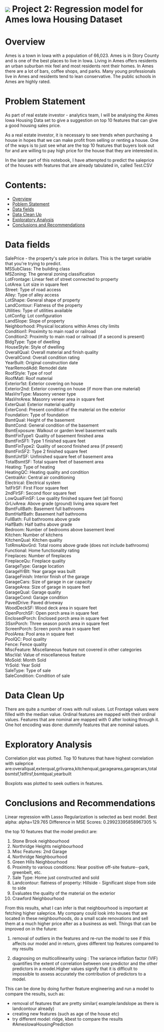 # ![](https://ga-dash.s3.amazonaws.com/production/assets/logo-9f88ae6c9c3871690e33280fcf557f33.png) Project 2: Regression model for Ames Iowa Housing Dataset

# Overview
Ames is a town in Iowa with a population of 66,023. Ames is in Story County and is one of the best places to live in Iowa. Living in Ames offers residents an urban suburban mix feel and most residents rent their homes. In Ames there are a lot of bars, coffee shops, and parks. Many young professionals live in Ames and residents tend to lean conservative. The public schools in Ames are highly rated.

# Problem Statement
As part of real estate investor - analytics team, I will be analysing the Aimes Iowa Housing Data set to give a suggestion on top 10 features that can give a good housing sales price.

As a real estate investor, it is necessary to see trends when purchasing a house in hopes that we can make profit from selling or renting a house. One of the ways is to just see what are the top 10 features that buyers look out for and are willing to pay high price for the house that they are interested in.

In the later part of this notebook, I have attempted to predict the saleprice of the houses with features that are already tabulated in, called Test.CSV

# Contents:

- [Overview](#Overview)
- [Poblem Statement](#Problem-Statement)
- [Data fields](#Data-fields)
- [Data Clean Up](#Data-Clean-Up)
- [Exploratory Analysis](#Exploratory-Analysis)
- [Conclusions and Recommendations](#Conclusions-and-Recommendations)

# Data fields

SalePrice - the property's sale price in dollars. This is the target variable that you're trying to predict.  
MSSubClass: The building class  
MSZoning: The general zoning classification  
LotFrontage: Linear feet of street connected to property  
LotArea: Lot size in square feet  
Street: Type of road access  
Alley: Type of alley access  
LotShape: General shape of property  
LandContour: Flatness of the property  
Utilities: Type of utilities available  
LotConfig: Lot configuration  
LandSlope: Slope of property  
Neighborhood: Physical locations within Ames city limits  
Condition1: Proximity to main road or railroad  
Condition2: Proximity to main road or railroad (if a second is present)  
BldgType: Type of dwelling  
HouseStyle: Style of dwelling  
OverallQual: Overall material and finish quality    
OverallCond: Overall condition rating  
YearBuilt: Original construction date  
YearRemodAdd: Remodel date  
RoofStyle: Type of roof  
RoofMatl: Roof material  
Exterior1st: Exterior covering on house  
Exterior2nd: Exterior covering on house (if more than one material)  
MasVnrType: Masonry veneer type  
MasVnrArea: Masonry veneer area in square feet  
ExterQual: Exterior material quality  
ExterCond: Present condition of the material on the exterior  
Foundation: Type of foundation  
BsmtQual: Height of the basement  
BsmtCond: General condition of the basement  
BsmtExposure: Walkout or garden level basement walls  
BsmtFinType1: Quality of basement finished area  
BsmtFinSF1: Type 1 finished square feet  
BsmtFinType2: Quality of second finished area (if present)  
BsmtFinSF2: Type 2 finished square feet  
BsmtUnfSF: Unfinished square feet of basement area  
TotalBsmtSF: Total square feet of basement area  
Heating: Type of heating  
HeatingQC: Heating quality and condition  
CentralAir: Central air conditioning  
Electrical: Electrical system  
1stFlrSF: First Floor square feet  
2ndFlrSF: Second floor square feet  
LowQualFinSF: Low quality finished square feet (all floors)  
GrLivArea: Above grade (ground) living area square feet  
BsmtFullBath: Basement full bathrooms  
BsmtHalfBath: Basement half bathrooms  
FullBath: Full bathrooms above grade  
HalfBath: Half baths above grade  
Bedroom: Number of bedrooms above basement level  
Kitchen: Number of kitchens  
KitchenQual: Kitchen quality  
TotRmsAbvGrd: Total rooms above grade (does not include bathrooms)  
Functional: Home functionality rating  
Fireplaces: Number of fireplaces  
FireplaceQu: Fireplace quality  
GarageType: Garage location  
GarageYrBlt: Year garage was built  
GarageFinish: Interior finish of the garage  
GarageCars: Size of garage in car capacity  
GarageArea: Size of garage in square feet  
GarageQual: Garage quality  
GarageCond: Garage condition  
PavedDrive: Paved driveway  
WoodDeckSF: Wood deck area in square feet  
OpenPorchSF: Open porch area in square feet  
EnclosedPorch: Enclosed porch area in square feet  
3SsnPorch: Three season porch area in square feet  
ScreenPorch: Screen porch area in square feet  
PoolArea: Pool area in square feet  
PoolQC: Pool quality  
Fence: Fence quality  
MiscFeature: Miscellaneous feature not covered in other categories  
MiscVal: Value of miscellaneous feature  
MoSold: Month Sold  
YrSold: Year Sold  
SaleType: Type of sale  
SaleCondition: Condition of sale  

# Data Clean Up
There are quite a number of rows with null values. 
Lot Frontage values were filled with the median value.
Ordinal features are mapped with their ordinal values.
Features that are nominal are mapped with 0 after looking through it.
One hot encoding was done: dummify features that are nominal values.

# Exploratory Analysis
Correlation plot was plotted. Top 10 features that have highest correlation with saleprice are:overallqual,exterqual,grlivarea,kitchenqual,garagearea,garagecars,totalbsmtsf,1stflrsf,bsmtqual,yearbuilt

Boxplots was plotted to seek outliers in features. 

# Conclusions and Recommendations

Linear regression with Lasso Regularization is selected as best model. 
Best alpha: alpha=129.765
Difference in MSE Scores: 0.29923395858967305 %

the top 10 features that the model predict are:  

1) Stone Brook neighbourhood   
2) Northridge Heights neighbourhood  
3) Misc Features: 2nd Garage  
4) Northridge Neighbourhood  
5) Green Hills Neighbourhood  
6) Proximity to various conditions: Near positive off-site feature--park, greenbelt, etc.  
7) Sale Type: Home just constructed and sold  
8) Landcontour: flatness of property: Hillside - Significant slope from side to side  
9) Evaluates the quality of the material on the exterior  
10) Crawford Neighbourhood  

From this results, what I can infer is that neighbourhood is important at fetching higher saleprice. My company could look into houses that are located in these neighbourhoods, do a small scale renovations and sell them at a much higher price after as a business as well. 
Things that can be improved on in the future:

1) removal of outliers in the features and  re-run the model to see if this affects our model and in return, gives different top features compared to my results

2) diagnosing on multicollinearity using : The variance inflation factor (VIF) quantifies the extent of correlation between one predictor and the other predictors in a model.Higher values signify that it is difficult to impossible to assess accurately the contribution of predictors to a model.

This can be done by doing further feature engineering and run a model to compare the results, such as:

- removal of features that are pretty similar( example:landslope as there is landcontour already)   
- creating new features (such as age of the house etc)
- try different model: ridge, kbest to compare the results #AmesIowaHousingPrediction
